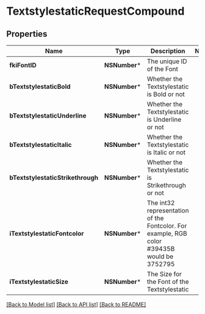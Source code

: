 # TextstylestaticRequestCompound

## Properties
Name | Type | Description | Notes
------------ | ------------- | ------------- | -------------
**fkiFontID** | **NSNumber*** | The unique ID of the Font | 
**bTextstylestaticBold** | **NSNumber*** | Whether the Textstylestatic is Bold or not | 
**bTextstylestaticUnderline** | **NSNumber*** | Whether the Textstylestatic is Underline or not | 
**bTextstylestaticItalic** | **NSNumber*** | Whether the Textstylestatic is Italic or not | 
**bTextstylestaticStrikethrough** | **NSNumber*** | Whether the Textstylestatic is Strikethrough or not | 
**iTextstylestaticFontcolor** | **NSNumber*** | The int32 representation of the Fontcolor. For example, RGB color #39435B would be 3752795 | 
**iTextstylestaticSize** | **NSNumber*** | The Size for the Font of the Textstylestatic | 

[[Back to Model list]](../README.md#documentation-for-models) [[Back to API list]](../README.md#documentation-for-api-endpoints) [[Back to README]](../README.md)


